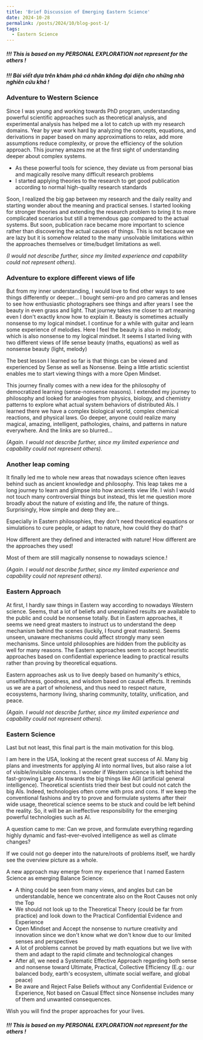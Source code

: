 ```yaml
---
title: 'Brief Discussion of Emerging Eastern Science'
date: 2024-10-28
permalink: /posts/2024/10/blog-post-1/
tags:
  - Eastern Science
---
```

##### !!! This is based on my PERSONAL EXPLORATION not represent for the others !
##### !!! Bài viết dựa trên khám phá cá nhân không đại diện cho những nhà nghiên cứu khá !

### Adventure to Western Science
Since I was young and working towards PhD program, understanding powerful scientific approaches such as theoretical analysis, and experimental analysis has helped me a lot to catch up with my research domains. Year by year work hard by analyzing the concepts, equations, and derivations in paper based on many approximations to relax, add more assumptions reduce complexity, or prove the efficiency of the solution approach. This journey amazes me at the first sight of understanding deeper about complex systems. 
  * As these powerful tools for science, they deviate us from personal bias and magically resolve many difficult research problems
  * I started applying theories to the research to get good publication according to normal high-quality research standards

Soon, I realized the big gap between my research and the daily reality and starting wonder about the meaning and practical senses. I started looking for stronger theories and extending the research problem to bring it to more complicated scenarios but still a tremendous gap compared to the actual systems. But soon, publication race became more important to science rather than discovering the actual causes of things. This is not because we are lazy but it is somehow related to the many unsolvable limitations within the approaches themselves or time/budget limitations as well. 

*(I would not describe further, since my limited experience and capability could not represent others).*

### Adventure to explore different views of life
But from my inner understanding, I would love to find other ways to see things differently or deeper...
I bought semi-pro and pro cameras and lenses to see how enthusiastic photographers see things and after years I see the beauty in even grass and light. That journey takes me closer to art meaning even I don't exactly know how to explain it. Beauty is sometimes actually nonsense to my logical mindset.
I continue for a while with guitar and learn some experience of melodies. Here I feel the beauty is also in melody, which is also nonsense to my logical mindset. 
It seems I started living with two different views of life sense beauty (maths, equations) as well as nonsense beauty (light, melody)

The best lesson I learned so far is that things can be viewed and experienced by Sense as well as Nonsense.
Being a little artistic scientist enables me to start viewing things with a more Open Mindset. 

This journey finally comes with a new idea for the philosophy of democratized learning (sense-nonsense reasons). 
I extended my journey to philosophy and looked for analogies from physics, biology, and chemistry patterns to explore what actual system behaviors of distributed AIs.
I learned there we have a complex biological world, complex chemical reactions, and physical laws. Go deeper, anyone could realize many magical, amazing, intelligent,  pathologies, chains, and patterns in nature everywhere. 
And the links are so blurred... 

*(Again. I would not describe further, since my limited experience and capability could not represent others).*

### Another leap coming
It finally led me to whole new areas that nowadays science often leaves behind such as ancient knowledge and philosophy. This leap takes me a long journey to learn and glimpse into how ancients view life.
I wish I would not touch many controversial things but instead, this let me question more broadly about the nature of existing and life, the nature of things. Surprisingly, How simple and deep they are...

Especially in Eastern philosophies, they don't need theoretical equations or simulations to cure people, or adapt to nature, how could they do that?

How different are they defined and interacted with nature!
How different are the approaches they used!

Most of them are still magically nonsense to nowadays science.!

*(Again. I would not describe further, since my limited experience and capability could not represent others).*

### Eastern Approach
At first, I hardly saw things in Eastern way according to nowadays Western science. Seems, that a lot of beliefs and unexplained results are available to the public and could be nonsense totally.
But in Eastern approaches, it seems we need great masters to instruct us to understand the deep mechanism behind the scenes (luckily, I found great masters). Seems unseen, unaware mechanisms could affect strongly many seen mechanisms. Since untold philosophies are hidden from the publicity as well for many reasons. 
The Eastern approaches seem to accept heuristic approaches based on confidential experience leading to practical results rather than proving by theoretical equations. 

Eastern approaches ask us to live deeply based on humanity's ethics, unselfishness, goodness, and wisdom based on causal effects. It reminds us we are a part of wholeness, and thus need to respect nature, ecosystems, harmony living, sharing community, totality, unification, and peace.

*(Again. I would not describe further, since my limited experience and capability could not represent others).*

### Eastern Science
Last but not least, this final part is the main motivation for this blog.

I am here in the USA, looking at the recent great success of AI. Many big plans and investments for applying AI into normal lives, but also raise a lot of visible/invisible concerns. 
I wonder if Western science is left behind the fast-growing Large AIs towards the big things like AGI (artificial general intelligence). 
Theoretical scientists tried their best but could not catch the big AIs.
Indeed, technologies often come with pros and cons. If we keep the conventional fashions and try to prove and formulate systems after their wide usage, theoretical science seems to be stuck and could be left behind the reality. So, it will be an ineffective responsibility for the emerging powerful technologies such as AI. 

A question came to me: Can we prove, and formulate everything regarding highly dynamic and fast-ever-evolved intelligence as well as climate changes?

If we could not go deeper into the nature/roots of problems itself, we hardly see the overview picture as a whole.

A new approach may emerge from my experience that I named Eastern Science as emerging Balance Science:
- A thing could be seen from many views, and angles but can be understandable, hence we concentrate also on the Root Causes not only the Top
- We should not look up to the Theoretical Theory (could be far from practice) and look down to the Practical Confidential Evidence and Experience
- Open Mindset and Accept the nonsense to nurture creativity and innovation since we don't know what we don't know due to our limited senses and perspectives
- A lot of problems cannot be proved by math equations but we live with them and adapt to the rapid climate and technological changes 
- After all, we need a Systematic Effective Approach regarding both sense and nonsense toward Ultimate, Practical, Collective Efficiency (E.g.: our balanced body, earth's ecosystem, ultimate social welfare, and global peace)
- Be aware and Reject False Beliefs without any Confidential Evidence or Experience, Not based on Casual Effect since Nonsense includes many of them and unwanted consequences.

Wish you will find the proper approaches for your lives.

##### !!! This is based on my PERSONAL EXPLORATION not represent for the others !


